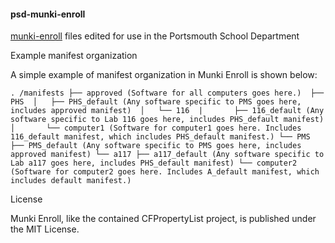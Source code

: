 #### psd-munki-enroll

[munki-enroll](https://github.com/edingc/munki-enroll) files edited for use in the Portsmouth School Department


Example manifest organization

A simple example of manifest organization in Munki Enroll is shown below:

`. /manifests
├── approved (Software for all computers goes here.) 
├── PHS 
│   ├── PHS_default (Any software specific to PMS goes here, includes approved manifest) 
│   └── 116 
|       ├── 116_default (Any software specific to Lab 116 goes here, includes PHS_default manifest)
│       └── computer1 (Software for computer1 goes here. Includes 116_default manifest, which includes PHS_default manifest.)
└── PMS
    ├── PMS_default (Any software specific to PMS goes here, includes approved manifest)
    └── a117
        ├── a117_default (Any software specific to Lab a117 goes here, includes PHS_default manifest)
        └── computer2 (Software for computer2 goes here. Includes A_default manifest, which includes default manifest.)
`


License

Munki Enroll, like the contained CFPropertyList project, is published under the MIT License.
